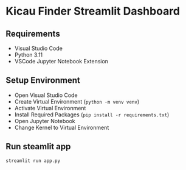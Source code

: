 # Kicau Finder Streamlit Dashboard

## Requirements
- Visual Studio Code
- Python 3.11
- VSCode Jupyter Notebook Extension

## Setup Environment
- Open Visual Studio Code
- Create Virtual Environment (`python -m venv venv`)
- Activate Virtual Environment
- Install Required Packages (`pip install -r requirements.txt`)
- Open Jupyter Notebook
- Change Kernel to Virtual Environment

## Run steamlit app
```
streamlit run app.py
```
